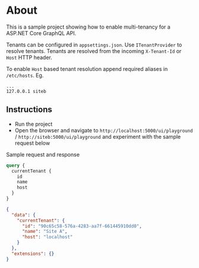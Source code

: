 # About

This is a sample project showing how to enable multi-tenancy for a ASP.NET Core GraphQL API. 

Tenants can be configured in `appsettings.json`. Use `ITenantProvider` to resolve tenants. Tenants are resolved from the incoming `X-Tenant-Id` or `Host` HTTP header.

To enable `Host` based tenant resolution append required aliases in `/etc/hosts`. Eg.
```
...
127.0.0.1 siteb
```

## Instructions

* Run the project
* Open the browser and navigate to `http://localhost:5000/ui/playground` / `http://siteb:5000/ui/playground` and experiment with the sample request below

Sample request and response

```graphql
query {
  currentTenant {
    id
    name
    host
  }
}
```

```json
{
  "data": {
    "currentTenant": {
      "id": "90c65c58-576a-4283-aa7f-661445910dd0",
      "name": "Site A",
      "host": "localhost"
    }
  },
  "extensions": {}
}
```